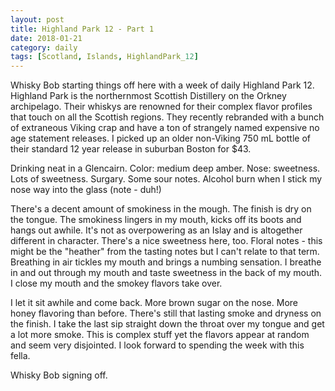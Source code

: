 ```yaml
---
layout: post
title: Highland Park 12 - Part 1
date: 2018-01-21
category: daily
tags: [Scotland, Islands, HighlandPark_12]
---
```


Whisky Bob starting things off here with a week of daily Highland Park 12. Highland Park is the northernmost Scottish Distillery on the Orkney archipelago. Their whiskys are renowned for their complex flavor profiles that touch on all the Scottish regions. They recently rebranded with a bunch of extraneous Viking crap and have a ton of strangely named expensive no age statement releases. I picked up an older non-Viking 750 mL bottle of their standard 12 year release in suburban Boston for $43.

Drinking neat in a Glencairn.
Color: medium deep amber.
Nose: sweetness. Lots of sweetness. Surgary. Some sour notes. Alcohol burn when I stick my nose way into the glass (note - duh!)

There's a decent amount of smokiness in the mough. The finish is dry on the tongue. The smokiness lingers in my mouth, kicks off its boots and hangs out awhile. It's not as overpowering as an Islay and is altogether different in character. There's a nice sweetness here, too. Floral notes - this might be the "heather" from the tasting notes but I can't relate to that term. Breathing in air tickles my mouth and brings a numbing sensation. I breathe in and out through my mouth and taste sweetness in the back of my mouth. I close my mouth and the smokey flavors take over.

I let it sit awhile and come back. More brown sugar on the nose. More honey flavoring than before. There's still that lasting smoke and dryness on the finish. I take the last sip straight down the throat over my tongue and get a lot more smoke. This is complex stuff yet the flavors appear at random and seem very disjointed. I look forward to spending the week with this fella.

Whisky Bob signing off.
